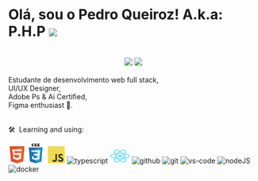 <h1>Olá, sou o Pedro Queiroz! A.k.a: P.H.P <img src="https://raw.githubusercontent.com/kaueMarques/kaueMarques/master/hi.gif" width="30px"></h1>

<br>
<div align="center">
 
  <img height="200em" src="https://github-readme-stats.vercel.app/api?username=PedroHP-queiroz&show_icons=true&theme=dark"/>
  <img height="200em" src="https://github-readme-stats.vercel.app/api/top-langs/?username=PedroHP-queiroz&theme=dark"/>
  <br>
</div>
<br>
<div>
Estudante de desenvolvimento web full stack,
<br>
UI/UX Designer, <br>
Adobe Ps & Ai Certified, <br>
Figma enthusiast 👀.
</div>
<br>
<p>🛠 &nbsp;Learning and using:</p>
<div>
 <img src="https://raw.githubusercontent.com/devicons/devicon/master/icons/html5/html5-original.svg" alt="html5"  width="35" height="35"/><img src="https://raw.githubusercontent.com/devicons/devicon/master/icons/css3/css3-original-wordmark.svg" alt="css3" width="40" height="40"/> <img src="https://raw.githubusercontent.com/devicons/devicon/master/icons/javascript/javascript-original.svg" alt="javascript" width="35" height="35"/>
 <img src="https://cdn.jsdelivr.net/gh/devicons/devicon/icons/typescript/typescript-original.svg" alt="typescript" width="35" height="35"/>
 </a> <img alt="ReactJs" width="40" height="30" src="https://raw.githubusercontent.com/devicons/devicon/master/icons/react/react-original.svg"> 
 </a> <img src="https://cdn.jsdelivr.net/gh/devicons/devicon/icons/github/github-original-wordmark.svg" alt="github" width="40" height="33"/> <img src="https://cdn.jsdelivr.net/gh/devicons/devicon/icons/git/git-plain.svg" alt="git" width="35" height="35"/> <img src="https://cdn.jsdelivr.net/gh/devicons/devicon/icons/vscode/vscode-original.svg" alt="vs-code" width="35" height="35"/>
 <img src="https://cdn.jsdelivr.net/gh/devicons/devicon/icons/nodejs/nodejs-original-wordmark.svg" alt="nodeJS" width="45" height="45"/> </a>
<img src="https://cdn.jsdelivr.net/gh/devicons/devicon/icons/docker/docker-original-wordmark.svg" alt="docker" width="45" height="45"/> 
</div>
